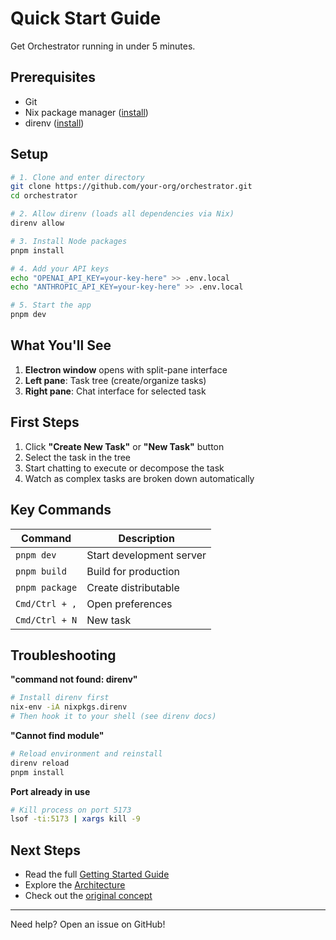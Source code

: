 # Quick Start Guide

Get Orchestrator running in under 5 minutes.

## Prerequisites

- Git
- Nix package manager ([install](https://nixos.org/download.html))
- direnv ([install](https://direnv.net/docs/installation.html))

## Setup

```bash
# 1. Clone and enter directory
git clone https://github.com/your-org/orchestrator.git
cd orchestrator

# 2. Allow direnv (loads all dependencies via Nix)
direnv allow

# 3. Install Node packages
pnpm install

# 4. Add your API keys
echo "OPENAI_API_KEY=your-key-here" >> .env.local
echo "ANTHROPIC_API_KEY=your-key-here" >> .env.local

# 5. Start the app
pnpm dev
```

## What You'll See

1. **Electron window** opens with split-pane interface
2. **Left pane**: Task tree (create/organize tasks)
3. **Right pane**: Chat interface for selected task

## First Steps

1. Click **"Create New Task"** or **"New Task"** button
2. Select the task in the tree
3. Start chatting to execute or decompose the task
4. Watch as complex tasks are broken down automatically

## Key Commands

| Command | Description |
|---------|-------------|
| `pnpm dev` | Start development server |
| `pnpm build` | Build for production |
| `pnpm package` | Create distributable |
| `Cmd/Ctrl + ,` | Open preferences |
| `Cmd/Ctrl + N` | New task |

## Troubleshooting

**"command not found: direnv"**
```bash
# Install direnv first
nix-env -iA nixpkgs.direnv
# Then hook it to your shell (see direnv docs)
```

**"Cannot find module"**
```bash
# Reload environment and reinstall
direnv reload
pnpm install
```

**Port already in use**
```bash
# Kill process on port 5173
lsof -ti:5173 | xargs kill -9
```

## Next Steps

- Read the full [Getting Started Guide](./getting-started.md)
- Explore the [Architecture](./architecture.md)
- Check out the [original concept](./concept.md)

---

Need help? Open an issue on GitHub! 